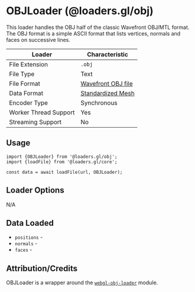 # OBJLoader (@loaders.gl/obj)

This loader handles the OBJ half of the classic Wavefront OBJ/MTL format. The OBJ format is a simple ASCII format that lists vertices, normals and faces on successive lines.

| Loader                | Characteristic                                                          |
| --------------------- | ----------------------------------------------------------------------- |
| File Extension        | `.obj`                                                                  |
| File Type             | Text                                                                    |
| File Format           | [Wavefront OBJ file](https://en.wikipedia.org/wiki/Wavefront_.obj_file) |
| Data Format           | [Standardized Mesh](docs/api-reference/mesh-loaders/category-mesh.md)   |
| Encoder Type          | Synchronous                                                             |
| Worker Thread Support | Yes                                                                     |
| Streaming Support     | No                                                                      |

## Usage

```
import {OBJLoader} from '@loaders.gl/obj';
import {loadFile} from '@loaders.gl/core';

const data = await loadFile(url, OBJLoader);
```

## Loader Options

N/A

## Data Loaded

- `positions` -
- `normals` -
- `faces` -

## Attribution/Credits

OBJLoader is a wrapper around the [`webgl-obj-loader`](https://www.npmjs.com/package/webgl-obj-loader) module.
